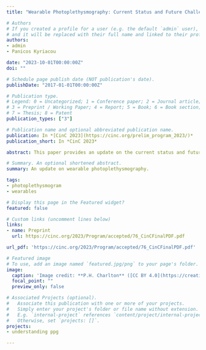 ```yaml
---
title: "Wearable Photoplethysmography: Current Status and Future Challenges"

# Authors
# If you created a profile for a user (e.g. the default `admin` user), write the username (folder name) here 
# and it will be replaced with their full name and linked to their profile.
authors:
- admin
- Panicos Kyriacou

date: "2023-10-01T00:00:00Z"
doi: ""

# Schedule page publish date (NOT publication's date).
publishDate: "2017-01-01T00:00:00Z"

# Publication type.
# Legend: 0 = Uncategorized; 1 = Conference paper; 2 = Journal article;
# 3 = Preprint / Working Paper; 4 = Report; 5 = Book; 6 = Book section;
# 7 = Thesis; 8 = Patent
publication_types: ["3"]

# Publication name and optional abbreviated publication name.
publication: In *[CinC 2023](https://cinc.org/prelim_program_2023/)*
publication_short: In *CinC 2023*

abstract: This paper provides an update on the current status and future challenges in the field of wearable photoplethysmography, an optical sensing technology which is widely used in wearables such as smartwatches. It builds on 'The 2023 Wearable Photoplethysmography Roadmap', an article in which 51 leading researchers provided their insights into the key research required to realise the full potential of wearable photoplethysmography. Firstly, this paper presents the findings of the Roadmap. Then, further developments in the field not covered in the Roadmap are discussed, including conducting large-scale studies with wearables and advances in signal processing and machine learning. Finally, reflections are provided on the process of co-ordinating a Roadmap article.

# Summary. An optional shortened abstract.
summary: An update on wearable photoplethysmography.

tags:
- photoplethysmogram
- wearables

# Display this page in the Featured widget?
featured: false

# Custom links (uncomment lines below)
links:
- name: Preprint
  url: https://cinc.org/2023/Program/accepted/76_CinCFinalPDF.pdf

url_pdf: 'https://cinc.org/2023/Program/accepted/76_CinCFinalPDF.pdf'

# Featured image
# To use, add an image named `featured.jpg/png` to your page's folder. 
image:
  caption: 'Image credit: **P.H. Charlton** ([CC BY 4.0](https://creativecommons.org/licenses/by/4.0/))'
  focal_point: ""
  preview_only: false

# Associated Projects (optional).
#   Associate this publication with one or more of your projects.
#   Simply enter your project's folder or file name without extension.
#   E.g. `internal-project` references `content/project/internal-project/index.md`.
#   Otherwise, set `projects: []`.
projects:
- understanding ppg

---
```


